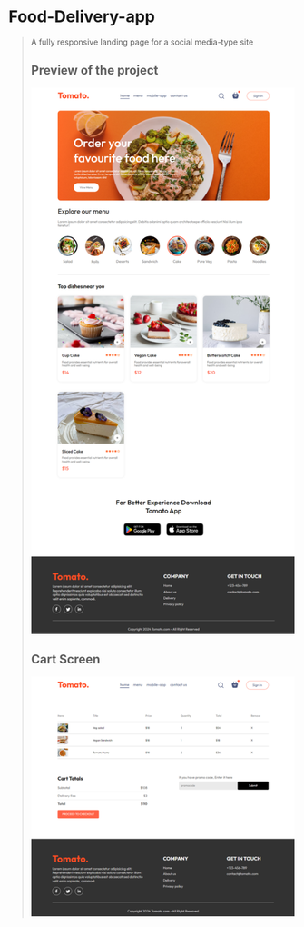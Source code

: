 # Food-Delivery-app
> A fully responsive landing page for a social media-type site
>
> ## Preview of the project
> ![Preview](https://github.com/SelvaJames18/food-delivery-app/blob/main/src/assets/whole_page.png)
>
> ## Cart Screen
> ![](https://github.com/SelvaJames18/food-delivery-app/blob/main/src/assets/cart_screen.png)
